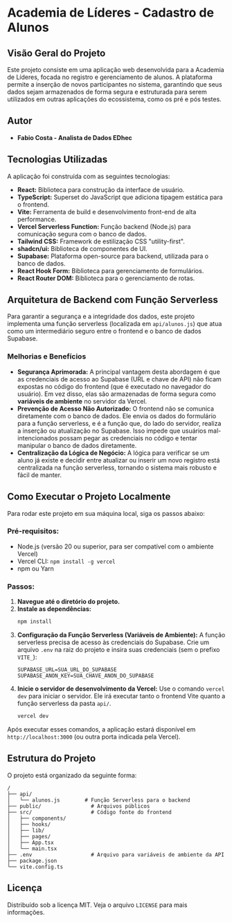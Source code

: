 # Academia de Líderes - Cadastro de Alunos

## Visão Geral do Projeto

Este projeto consiste em uma aplicação web desenvolvida para a Academia de Líderes, focada no registro e gerenciamento de alunos. A plataforma permite a inserção de novos participantes no sistema, garantindo que seus dados sejam armazenados de forma segura e estruturada para serem utilizados em outras aplicações do ecossistema, como os pré e pós testes.

## Autor

*   **Fabio Costa - Analista de Dados EDhec**

## Tecnologias Utilizadas

A aplicação foi construída com as seguintes tecnologias:

*   **React:** Biblioteca para construção da interface de usuário.
*   **TypeScript:** Superset do JavaScript que adiciona tipagem estática para o frontend.
*   **Vite:** Ferramenta de build e desenvolvimento front-end de alta performance.
*   **Vercel Serverless Function:** Função backend (Node.js) para comunicação segura com o banco de dados.
*   **Tailwind CSS:** Framework de estilização CSS "utility-first".
*   **shadcn/ui:** Biblioteca de componentes de UI.
*   **Supabase:** Plataforma open-source para backend, utilizada para o banco de dados.
*   **React Hook Form:** Biblioteca para gerenciamento de formulários.
*   **React Router DOM:** Biblioteca para o gerenciamento de rotas.

## Arquitetura de Backend com Função Serverless

Para garantir a segurança e a integridade dos dados, este projeto implementa uma função serverless (localizada em `api/alunos.js`) que atua como um intermediário seguro entre o frontend e o banco de dados Supabase.

### Melhorias e Benefícios

- **Segurança Aprimorada:** A principal vantagem desta abordagem é que as credenciais de acesso ao Supabase (URL e chave de API) não ficam expostas no código do frontend (que é executado no navegador do usuário). Em vez disso, elas são armazenadas de forma segura como **variáveis de ambiente** no servidor da Vercel.
- **Prevenção de Acesso Não Autorizado:** O frontend não se comunica diretamente com o banco de dados. Ele envia os dados do formulário para a função serverless, e é a função que, do lado do servidor, realiza a inserção ou atualização no Supabase. Isso impede que usuários mal-intencionados possam pegar as credenciais no código e tentar manipular o banco de dados diretamente.
- **Centralização da Lógica de Negócio:** A lógica para verificar se um aluno já existe e decidir entre atualizar ou inserir um novo registro está centralizada na função serverless, tornando o sistema mais robusto e fácil de manter.

## Como Executar o Projeto Localmente

Para rodar este projeto em sua máquina local, siga os passos abaixo:

### Pré-requisitos:

*   Node.js (versão 20 ou superior, para ser compatível com o ambiente Vercel)
*   Vercel CLI: `npm install -g vercel`
*   npm ou Yarn

### Passos:

1.  **Navegue até o diretório do projeto.**
2.  **Instale as dependências:**
    ```bash
    npm install
    ```
3.  **Configuração da Função Serverless (Variáveis de Ambiente):**
    A função serverless precisa de acesso às credenciais do Supabase. Crie um arquivo `.env` na raiz do projeto e insira suas credenciais (sem o prefixo `VITE_`):
    ```
    SUPABASE_URL=SUA_URL_DO_SUPABASE
    SUPABASE_ANON_KEY=SUA_CHAVE_ANON_DO_SUPABASE
    ```
4.  **Inicie o servidor de desenvolvimento da Vercel:**
    Use o comando `vercel dev` para iniciar o servidor. Ele irá executar tanto o frontend Vite quanto a função serverless da pasta `api/`.
    ```bash
    vercel dev
    ```

Após executar esses comandos, a aplicação estará disponível em `http://localhost:3000` (ou outra porta indicada pela Vercel).

## Estrutura do Projeto

O projeto está organizado da seguinte forma:

```
/
├── api/
│   └── alunos.js        # Função Serverless para o backend
├── public/                # Arquivos públicos
├── src/                   # Código fonte do frontend
│   ├── components/
│   ├── hooks/
│   ├── lib/
│   ├── pages/
│   ├── App.tsx
│   └── main.tsx
├── .env                   # Arquivo para variáveis de ambiente da API
├── package.json
└── vite.config.ts
```

## Licença

Distribuído sob a licença MIT. Veja o arquivo `LICENSE` para mais informações.